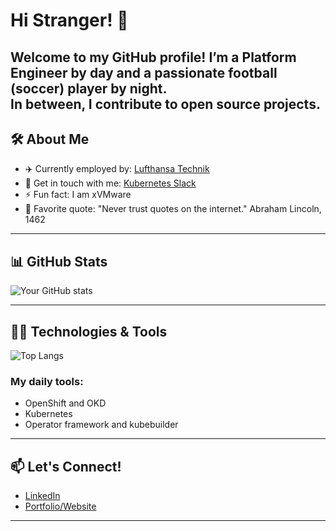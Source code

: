 # Hi Stranger! 👋

Welcome to my GitHub profile! 
I’m a Platform Engineer by day and a passionate football (soccer) player by night.<br />
In between, I contribute to open source projects.
---

## 🛠️ About Me

- ✈️ Currently employed by: [Lufthansa Technik](https://www.lufthansa-technik.com/en/Tech-Hub-Sofia)
- 💬 Get in touch with me: [Kubernetes Slack](https://kubernetes.slack.com/team/U07BVSYJC64)
- ⚡ Fun fact: I am xVMware
- 🧠 Favorite quote:
"Never trust quotes on the internet."
  Abraham Lincoln, 1462
---

## 📊 GitHub Stats

![Your GitHub stats](https://github-readme-stats.vercel.app/api?username=svarrogh1337&show_icons=true&theme=transparent&hide=stars,contribs&count_private=true&show=reviews,discussions_started,prs_merged,prs_merged_percentage&include_all_commits=true)

---

## 👨‍💻 Technologies & Tools
![Top Langs](https://github-readme-stats.vercel.app/api/top-langs/?username=svarrogh1337&layout=compact)

### My daily tools:
- OpenShift and OKD
- Kubernetes
- Operator framework and kubebuilder

---

## 📫 Let's Connect!

- [LinkedIn](https://www.linkedin.com/in/svarrogh1337/)  
- [Portfolio/Website](https://hhristov.info)  

---
